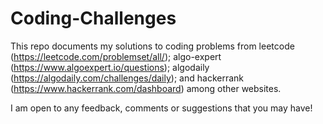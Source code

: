 # Coding-Challenges
This repo documents my solutions to coding problems from leetcode (https://leetcode.com/problemset/all/); algo-expert (https://www.algoexpert.io/questions); algodaily (https://algodaily.com/challenges/daily); and hackerrank (https://www.hackerrank.com/dashboard) among other websites. 

I am open to any feedback, comments or suggestions that you may have!
